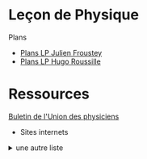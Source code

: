 # Leçon de Physique

Plans

- [Plans LP Julien Froustey](Plans_JF_2019.pdf) 
- [Plans LP Hugo Roussille](plans_lecon_physique.pdf) 

# Ressources

[Buletin de l'Union des physiciens](BUP.md) 

- Sites internets
<details>
  <summary>
    une autre liste
 
  </summary>
   - test
    - test
</details>
